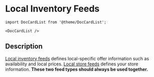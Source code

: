 # Local Inventory Feeds

```mdx-code-block
import DocCardList from '@theme/DocCardList';

<DocCardList />
```

## Description

[Local inventory feeds](/feeds/local-offer) defines local-specific offer information such as availability and local prices. [Local store feeds](/feeds/local-store) defines your store information. **These two feed types should always be used together.**